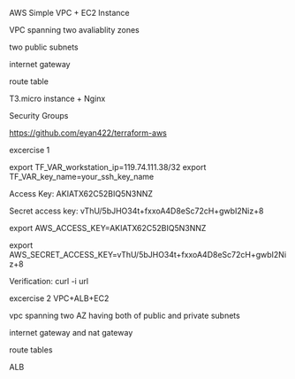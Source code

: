 AWS Simple VPC + EC2 Instance

VPC spanning two avaliablity zones

two public subnets

internet gateway

route table

T3.micro instance + Nginx

Security Groups




https://github.com/eyan422/terraform-aws

excercise 1

export TF_VAR_workstation_ip=119.74.111.38/32
export TF_VAR_key_name=your_ssh_key_name


Access Key:
AKIATX62C52BIQ5N3NNZ

Secret access key:
vThU/5bJHO34t+fxxoA4D8eSc72cH+gwbI2Niz+8


export AWS_ACCESS_KEY=AKIATX62C52BIQ5N3NNZ

export AWS_SECRET_ACCESS_KEY=vThU/5bJHO34t+fxxoA4D8eSc72cH+gwbI2Niz+8

Verification:
curl -i url


excercise 2
VPC+ALB+EC2

vpc spanning two AZ having both of public and private subnets

internet gateway and nat gateway

route tables

ALB
